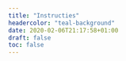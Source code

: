 ```yaml
---
title: "Instructies"
headercolor: "teal-background"
date: 2020-02-06T21:17:58+01:00
draft: false
toc: false
---
```




